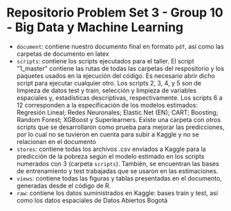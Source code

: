 # Repositorio Problem Set 3 - Group 10 - Big Data y Machine Learning

- `document`: contiene nuestro documento final en formato `pdf`, así como las carpetas de documento en latex 
- `scripts`: contiene los scripts ejecutados para el taller. El script "1_master" contiene las rutas de todas las carpetas del respositorio y los paquetes usados en la ejecución del código. Es necesario abrir dicho script para ejecutar cualquier otro. Los scripts 2, 3, 4, y 5 son de limpieza de datos test y train, selección y limpieza de variables espaciales y, estadísticas descriptivas, respectivamente. Los scripts 6 a 12 corresponden a la especificación de los modelos estimados: Regresión Lineal; Redes Neuronales; Elastic Net (EN); CART; Boosting; Random Forest; XGBoost y Superlearners. Existe una carpeta con otros scripts que se desarrollaron como prueba para mejorar las predicciones, por lo cual no se tuvieron en cuenta para subir a Kaggle y no se relacionan en el documento
- `stores`: contiene todas los archivos .csv enviados a Kaggle para la predicción de la pobreza según el modelo estimado en los scripts numerados con 3 (carpeta `scripts`). También, se encuentran las bases de entrenamiento y test trabajadas que se usaron en las estimaciones. 
- `views`: contiene todas las figuras y tablas presentadas en el documento, generadas desde el código de R. 
- `raw`: contiene los datos suministrados en Kaggle: bases train y test, así como los datos espaciales de Datos Abiertos Bogotá 

